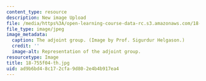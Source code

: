 ```yaml
---
content_type: resource
description: New image Upload
file: /media/https%3A/open-learning-course-data-rc.s3.amazonaws.com/18-755-introduction-to-lie-groups-fall-2004/ad9b6bd48c172cfa9d802e4b4b917ea4_18-755f04-th.jpg
file_type: image/jpeg
image_metadata:
  caption: The adjoint group. (Image by Prof. Sigurdur Helgason.)
  credit: ''
  image-alt: Representation of the adjoint group.
resourcetype: Image
title: 18-755f04-th.jpg
uid: ad9b6bd4-8c17-2cfa-9d80-2e4b4b917ea4
---
```

